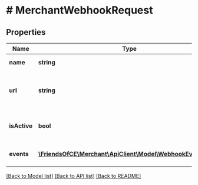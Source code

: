 # # MerchantWebhookRequest

## Properties

Name | Type | Description | Notes
------------ | ------------- | ------------- | -------------
**name** | **string** | The unique name of a webhook. |
**url** | **string** | The callback URL used by a webhook. E.g.: https://test-store.com/callback. |
**isActive** | **bool** | Determines if a webhook is active, and callbacks should proceed. | [optional]
**events** | [**\FriendsOfCE\Merchant\ApiClient\Model\WebhookEventType[]**](WebhookEventType.md) | The events supported by the webhook. |

[[Back to Model list]](../../README.md#models) [[Back to API list]](../../README.md#endpoints) [[Back to README]](../../README.md)
